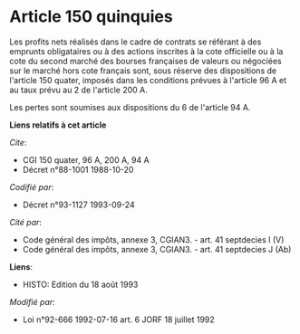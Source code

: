 # Article 150 quinquies

Les profits nets réalisés dans le cadre de contrats se référant à des emprunts obligataires ou à des actions inscrites à la
cote officielle ou à la cote du second marché des bourses françaises de valeurs ou négociées sur le marché hors cote français
sont, sous réserve des dispositions de l'article 150 quater, imposés dans les conditions prévues à l'article 96 A et au taux
prévu au 2 de l'article 200 A.

Les pertes sont soumises aux dispositions du 6 de l'article 94 A.

**Liens relatifs à cet article**

_Cite_:

  - CGI 150 quater, 96 A, 200 A, 94 A
  - Décret n°88-1001 1988-10-20

_Codifié par_:

  - Décret n°93-1127 1993-09-24

_Cité par_:

  - Code général des impôts, annexe 3, CGIAN3. - art. 41 septdecies I (V)
  - Code général des impôts, annexe 3, CGIAN3. - art. 41 septdecies J (Ab)

**Liens**:

  - HISTO: Edition du 18 août 1993

_Modifié par_:

  - Loi n°92-666 1992-07-16 art. 6 JORF 18 juillet 1992
